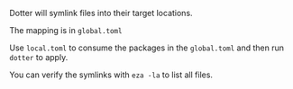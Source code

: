 Dotter will symlink files into their target locations.

The mapping is in `global.toml`

Use `local.toml` to consume the packages in the `global.toml` and then run `dotter` to apply.

You can verify the symlinks with `eza -la` to list all files.
